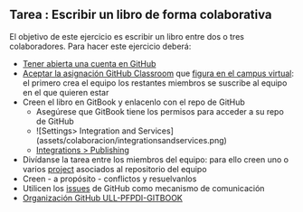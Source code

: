 ## Tarea : Escribir un libro de forma colaborativa

El objetivo de este ejercicio es escribir un libro entre dos o tres colaboradores. Para hacer este ejercicio deberá:

* [Tener abierta una cuenta en GitHub](https://github.com/join?source=header-home)
* [Aceptar la asignación GitHub Classroom](classroom.md##classroomestudiante) que [figura en el campus virtual](https://campusvirtual.ull.es/formacion/mod/assign/view.php?id=173949): el primero crea el equipo los restantes miembros se suscribe al equipo en el que quieren estar
* Creen el libro en GitBook y enlacenlo con el repo de GitHub
  - Asegúrese que GitBook tiene los permisos para acceder a su repo de GitHub
  - ![Settings> Integration and Services]
(assets/colaboracion/integrationsandservices.png)
  - [Integrations > Publishing](assets/colaboracion/integrationspublishing.png)
* Divídanse la tarea entre los miembros del equipo: para ello creen uno o varios [project](githubprojects.md) asociados al repositorio del equipo
* Creen - a propósito - conflictos y resuelvanlos 
* Utilicen los [issues](gitbook-y-github.md#issues) de GitHub como mecanismo de comunicación
* [Organización GitHub ULL-PFPDI-GITBOOK](https://github.com/ULL-PFPDI-GITBOOK-1617)

